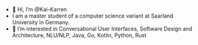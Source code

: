 - 👋 Hi, I’m @Kai-Karren
- I am a master student of a computer science variant at Saarland University in Germany.
- 👀 I’m interested in Conversational User Interfaces, Software Design and Architecture, NLU/NLP, Java, Go, Kotlin, Python, Rust
<!--- 🌱 I’m currently learning -->

<!---
Kai-Karren/Kai-Karren is a ✨ special ✨ repository because its `README.md` (this file) appears on your GitHub profile.
You can click the Preview link to take a look at your changes.
--->
